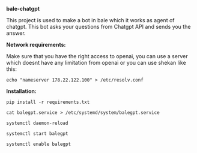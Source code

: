 **bale-chatgpt**

This project is used to make a bot in bale which it works as agent of chatgpt. This bot asks your questions from Chatgpt API and sends you the answer.

**Network requirements:**

Make sure that you have the right access to openai, you can use a server which doesnt have any limitation from openai or you can use shekan like this:

`echo "nameserver 178.22.122.100" > /etc/resolv.conf`

**Installation:**

`pip install -r requirements.txt`

`cat balegpt.service > /etc/systemd/system/balegpt.service`

`systemctl daemon-reload`

`systemctl start balegpt`

`systemctl enable balegpt`
